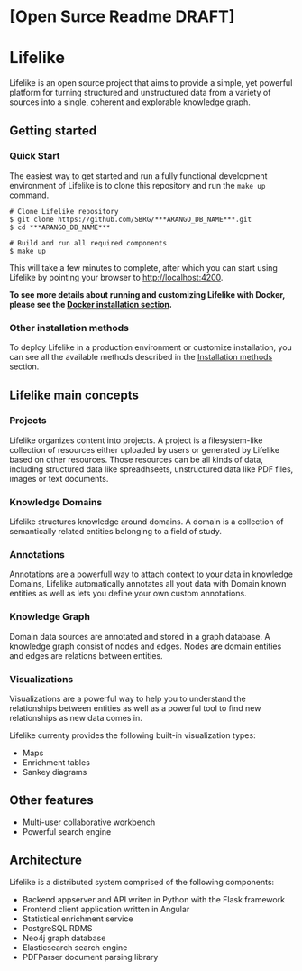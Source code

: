 # [Open Surce Readme DRAFT]



# Lifelike

Lifelike is an open source project that aims to provide a simple, yet powerful platform for turning structured and unstructured data from a variety of sources into a single, coherent and explorable knowledge graph.


## Getting started

### Quick Start

The easiest way to get started and run a fully functional development environment of Lifelike is to clone this repository and run the `make up` command.

```shell
# Clone Lifelike repository
$ git clone https://github.com/SBRG/***ARANGO_DB_NAME***.git
$ cd ***ARANGO_DB_NAME***

# Build and run all required components
$ make up
```

This will take a few minutes to complete, after which you can start using Lifelike by pointing your browser to [http://localhost:4200](http://localhost:4200).

**To see more details about running and customizing Lifelike with Docker, please see the [Docker installation section](install/docker).**


### Other installation methods

To deploy Lifelike in a production environment or customize installation, you can see all the available methods described in the [Installation methods](install) section.


## Lifelike main concepts

### Projects

Lifelike organizes content into projects. A project is a filesystem-like collection of resources either uploaded by users or generated by Lifelike based on other resources. Those resources can be all kinds of data, including structured data like spreadhseets, unstructured data like PDF files, images or text documents.

### Knowledge Domains

Lifelike structures knowledge around domains. A domain is a collection of semantically related entities belonging to a field of study.

### Annotations

Annotations are a powerfull way to attach context to your data in knowledge Domains, Lifelike automatically annotates all yout data with Domain known entities as well as lets you define your own custom annotations.

### Knowledge Graph

Domain data sources are annotated and stored in a graph database. A knowledge graph consist of nodes and edges. Nodes are domain entities and edges are relations between entities.


### Visualizations

Visualizations are a powerful way to help you to understand the relationships between entities as well as a powerful tool to find new relationships as new data comes in.

Lifelike currenty provides the following built-in visualization types:

- Maps
- Enrichment tables
- Sankey diagrams

## Other features

- Multi-user collaborative workbench
- Powerful search engine

## Architecture

Lifelike is a distributed system comprised of the following components:

- Backend appserver and API writen in Python with the Flask framework
- Frontend client application written in Angular
- Statistical enrichment service
- PostgreSQL RDMS
- Neo4j graph database
- Elasticsearch search engine
- PDFParser document parsing library
